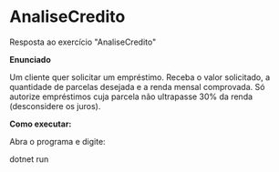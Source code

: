 # AnaliseCredito
Resposta ao exercício "AnaliseCredito"


**Enunciado**

Um cliente quer solicitar um empréstimo. Receba o valor solicitado, a quantidade de parcelas desejada e a renda mensal comprovada. Só autorize empréstimos cuja parcela não ultrapasse 30% da renda (desconsidere os juros).

**Como executar:**

Abra o programa e digite:

dotnet run